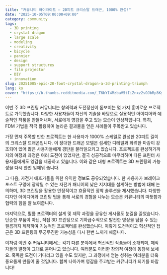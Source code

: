 ```yaml
---
title: "커뮤니티 하이라이트 – 20피트 크리스탈 드래곤, 1000% 완성!"
date: "2025-10-05T09:00:00+09:00"
category: community
tags:
  - 3D printing
  - crystal dragon
  - large scale
  - modeling
  - creativity
  - bicycle
  - pannier
  - design
  - support structures
  - film projector
  - DIY
  - innovation
slug: 20251005-epic-20-foot-crystal-dragon-a-3d-printing-triumph
lang: ko
cover: "https://b.thumbs.redditmedia.com/_T6bYI4MzbaV5tIiZnxz2sOJbRp3KyeY0Wn40EJHJis.jpg"
---
```


이번 주 3D 프린팅 커뮤니티는 창의력과 도전정신이 돋보이는 몇 가지 흥미로운 프로젝트로 가득했습니다. 다양한 사용자들이 자신의 기술을 바탕으로 실용적인 아이디어와 예술적인 작품을 만들어내며, 서로에게 영감을 주고 있는 모습이 인상적입니다. 특히, FDM 기법을 적극 활용하여 놀라운 결과물을 얻은 사례들이 주목받고 있습니다. 

가장 먼저 주목할 만한 프로젝트는 한 사용자가 1000% 스케일로 완성한 20피트 길이의 크리스탈 드래곤입니다. 이 장대한 드래곤 모델은 섬세한 디테일과 화려한 마감이 강조되어 있어 많은 사용자들에게 경탄을 불러일으키고 있습니다. 프로젝트를 완성하기까지의 여정과 과정은 여러 도전이 있었지만, 결국 성공적으로 마무리하며 다른 프린터 사용자들에게도 영감을 제공하고 있습니다. 이와 같은 대형 프로젝트는 3D 프린팅의 가능성을 다시 한번 일깨워 줍니다.

그 다음, 자전거 애호가들을 위한 유익한 정보도 공유되었습니다. 한 사용자가 브레이크 포스트 구멍에 장착될 수 있는 자전거 패니어의 낮은 지지대를 설계하는 방법에 대해 논의하며, 3D 프린팅을 활용한 안정적이고 효율적인 장착 솔루션을 제시했습니다. 다양한 디자인 아이디어와 프린팅 팁을 통해 서로의 경험을 나누는 모습은 커뮤니티의 따뜻함과 협력의 힘을 잘 보여줍니다.

마지막으로, 필름 프로젝터의 설계 및 제작 과정을 공유한 게시물도 눈길을 끌었습니다. 단순한 부품이 아닌, 직접 3D 프린팅으로 기하급수적으로 발전한 영상을 담을 수 있는 필름까지 제작하여 기능적인 프로젝터를 완성했습니다. 이렇게 도전적이고 혁신적인 접근은 3D 프린팅의 무궁무진한 가능성을 다시 한번 느끼게 해줍니다.

이처럼 이번 주 커뮤니티에서는 각기 다른 분야에서 혁신적인 작품들이 소개되며, 제작자들의 열정이 그대로 묻어나고 있습니다. 여러분도 이러한 창의적 여정에 동참해 보세요. 혹독한 도전이 기다리고 있을 수도 있지만, 그 과정에서 얻는 성취는 여러분을 더욱 풍요롭게 만들어 줄 것입니다. 함께 나아가며 영감을 주고받는 커뮤니티가 되기를 바랍니다!